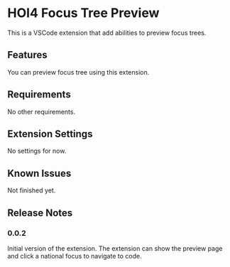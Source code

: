 # HOI4 Focus Tree Preview

This is a VSCode extension that add abilities to preview focus trees.

## Features

You can preview focus tree using this extension.

## Requirements

No other requirements.

## Extension Settings

No settings for now.

## Known Issues

Not finished yet.

## Release Notes

### 0.0.2

Initial version of the extension.
The extension can show the preview page and click a national focus to navigate to code.
